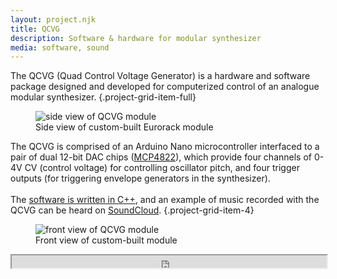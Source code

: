 ```yaml
---
layout: project.njk
title: QCVG
description: Software & hardware for modular synthesizer
media: software, sound
---
```


The QCVG (Quad Control Voltage Generator) is a hardware and software package designed and developed for computerized control of an analogue modular synthesizer.
{.project-grid-item-full}

<figure class="project-grid-item-2">
  <img src="https://s3.amazonaws.com/privatechronology/assets/QCVG_2.jpg" alt="side view of QCVG module" class="flex-half">
  <figcaption>Side view of custom-built Eurorack module</figcaption>
</figure>

The QCVG is comprised of an Arduino Nano microcontroller interfaced to a pair of dual 12-bit DAC chips ([MCP4822](https://www.digikey.com/en/products/base-product/microchip-technology/150/MCP4822/37769)), which provide four channels of 0-4V CV (control voltage) for controlling oscillator pitch, and four trigger outputs (for triggering envelope generators in the synthesizer).
\
\
The [software is written in C++](https://github.com/reubenson/qcvg), and an example of music recorded with the QCVG can be heard on [SoundCloud](https://soundcloud.com/reubenson/qcvg-demo-sketch).
{.project-grid-item-4}

<figure class="project-grid-item-2">
  <img src="https://s3.amazonaws.com/privatechronology/assets/QCVG_1.jpg" alt="front view of QCVG module" class="flex-half">
  <figcaption>Front view of custom-built module</figcaption>
</figure>

<div class="soundcloud-embed project-grid-item-full">
  <iframe src="https://w.soundcloud.com/player/?url=https%3A//api.soundcloud.com/tracks/209084436&color=666666&show_artwork=false&auto_play=false&hide_related=false&visual=false&show_user=false&show_reposts=false" scrolling="auto" width="100%" height="20px">
  </iframe>
</div>
